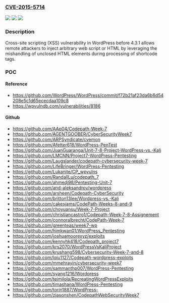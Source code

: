 ### [CVE-2015-5714](https://cve.mitre.org/cgi-bin/cvename.cgi?name=CVE-2015-5714)
![](https://img.shields.io/static/v1?label=Product&message=n%2Fa&color=blue)
![](https://img.shields.io/static/v1?label=Version&message=n%2Fa&color=blue)
![](https://img.shields.io/static/v1?label=Vulnerability&message=n%2Fa&color=brighgreen)

### Description

Cross-site scripting (XSS) vulnerability in WordPress before 4.3.1 allows remote attackers to inject arbitrary web script or HTML by leveraging the mishandling of unclosed HTML elements during processing of shortcode tags.

### POC

#### Reference
- https://github.com/WordPress/WordPress/commit/f72b21af23da6b6d54208e5c1d65ececdaa109c8
- https://wpvulndb.com/vulnerabilities/8186

#### Github
- https://github.com/AAp04/Codepath-Week-7
- https://github.com/AGENTGOOBER/CyberSecurityWeek7
- https://github.com/ARPSyndicate/cvemon
- https://github.com/Afetter618/WordPress-PenTest
- https://github.com/JuanGuaranga/Unit-7-8-Project-WordPress-vs.-Kali
- https://github.com/LMCNN/Project7-WordPress-Pentesting
- https://github.com/Laugslander/codepath-cybersecurity-week-7
- https://github.com/LifeBringer/WordPress-Pentesting
- https://github.com/Lukanite/CP_wpvulns
- https://github.com/RandallLu/codepath_7
- https://github.com/ahmedj98/Pentesting-Unit-7
- https://github.com/and-aleksandrov/wordpress
- https://github.com/arsheen/Codepath-CyberSecurity
- https://github.com/britton13lee/Wordpress-vs.-Kali
- https://github.com/cakesjams/CodePath-Weeks-8-and-9
- https://github.com/choyuansu/Week-7-Project
- https://github.com/christiancastro1/Codepath-Week-7-8-Assignement
- https://github.com/connoralbrecht/CodePath-Week-7
- https://github.com/greenteas/week7-wp
- https://github.com/himkwan01/WordPress_Pentesting
- https://github.com/joshuamoorexyz/exploits
- https://github.com/kennyhk418/Codepath_project7
- https://github.com/krs2070/WordPressVsKaliProject
- https://github.com/krushang598/Cybersecurity-Week-7-and-8
- https://github.com/lqiu1127/Codepath-wordpress-exploits
- https://github.com/mmehrayin/cybersecurity-week7
- https://github.com/sammanthp007/WordPress-Pentesting
- https://github.com/syang1216/Wordpress
- https://github.com/teimilola/RecreatingWordPressExploits
- https://github.com/timashana/WordPress-Pentesting
- https://github.com/torin1887/WordPress-
- https://github.com/zjasonshen/CodepathWebSecurityWeek7

